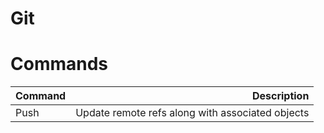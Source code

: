 # Git

# Commands

| Command |                                      Description |
| ------- | -----------------------------------------------: |
| Push    | Update remote refs along with associated objects |
